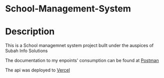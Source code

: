 # School-Management-System

# Description
This is a School managemnet system project bullt under the auspices of Subah Info Solutions

The documentation to my enpoints' consumption can be found at [Postman](https://documenter.getpostman.com/view/25950011/2s93CKNZby)

The api was deployed to [Vercel](school-management-system-finished.vercel.app)
